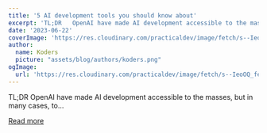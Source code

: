 ```yaml
---
title: '5 AI development tools you should know about'
excerpt: 'TL;DR   OpenAI have made AI development accessible to the masses, but in many cases, to...'
date: '2023-06-22'
coverImage: 'https://res.cloudinary.com/practicaldev/image/fetch/s--IeoOQ_fe--/c_imagga_scale,f_auto,fl_progressive,h_420,q_auto,w_1000/https://dev-to-uploads.s3.amazonaws.com/uploads/articles/bvfv9vbv81xw2susuxrh.jpg'
author:
  name: Koders
  picture: "assets/blog/authors/koders.png"
ogImage:
  url: 'https://res.cloudinary.com/practicaldev/image/fetch/s--IeoOQ_fe--/c_imagga_scale,f_auto,fl_progressive,h_420,q_auto,w_1000/https://dev-to-uploads.s3.amazonaws.com/uploads/articles/bvfv9vbv81xw2susuxrh.jpg'
---
```


TL;DR   OpenAI have made AI development accessible to the masses, but in many cases, to...

[Read more](https://dev.to/livecycle/5-ai-development-tools-you-should-know-about-59ld)
